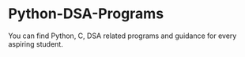 # Python-DSA-Programs
You can find Python, C, DSA related programs and guidance for every aspiring student.
